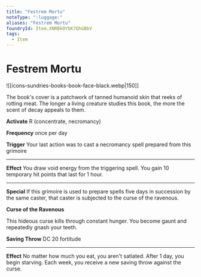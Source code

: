 ```yaml
---
title: "Festrem Mortu"
noteType: ":luggage:"
aliases: "Festrem Mortu"
foundryId: Item.XNRBkOYbK7QhGBbV
tags:
  - Item
---
```


# Festrem Mortu
![[icons-sundries-books-book-face-black.webp|150]]

The book's cover is a patchwork of tanned humanoid skin that reeks of rotting meat. The longer a living creature studies this book, the more the scent of decay appeals to them.

**Activate** R (concentrate, necromancy)

**Frequency** once per day

**Trigger** Your last action was to cast a necromancy spell prepared from this grimoire

* * *

**Effect** You draw void energy from the triggering spell. You gain 10 temporary hit points that last for 1 hour.

* * *

**Special** If this grimoire is used to prepare spells five days in succession by the same caster, that caster is subjected to the curse of the ravenous.

**Curse of the Ravenous**

This hideous curse kills through constant hunger. You become gaunt and repeatedly gnash your teeth.

**Saving Throw** DC 20 fortitude

* * *

**Effect** No matter how much you eat, you aren't satiated. After 1 day, you begin starving. Each week, you receive a new saving throw against the curse.
